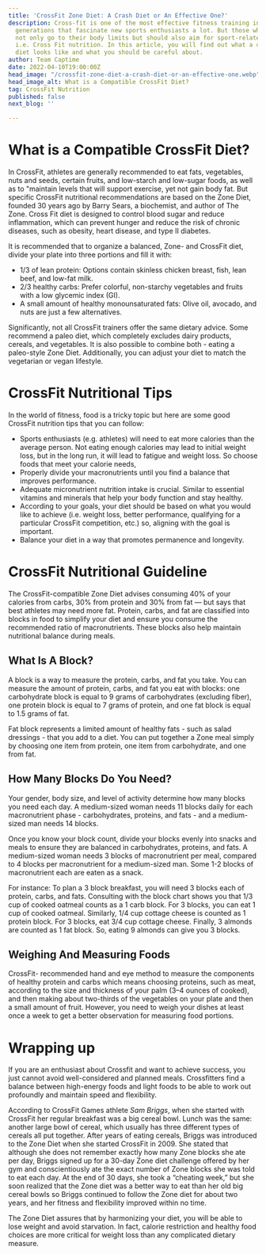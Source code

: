 ```yaml
---
title: 'CrossFit Zone Diet: A Crash Diet or An Effective One?'
description: Cross-fit is one of the most effective fitness training in the last few
  generations that fascinate new sports enthusiasts a lot. But those who do Crossfit
  not only go to their body limits but should also aim for sport-related nutrition
  i.e. Cross Fit nutrition. In this article, you will find out what a compatible Crossfit
  diet looks like and what you should be careful about.
author: Team Captime
date: 2022-04-10T19:00:00Z
head_image: "/crossfit-zone-diet-a-crash-diet-or-an-effective-one.webp"
head_image_alt: What is a Compatible CrossFit Diet?
tag: CrossFit Nutrition
published: false
next_blog: ''

---
```

# **What is a Compatible CrossFit Diet?**

In CrossFit, athletes are generally recommended to eat fats, vegetables, nuts and seeds, certain fruits, and low-starch and low-sugar foods, as well as to "maintain levels that will support exercise, yet not gain body fat. But specific CrossFit nutritional recommendations are based on the Zone Diet, founded 30 years ago by Barry Sears, a biochemist, and author of The Zone. Cross Fit diet is designed to control blood sugar and reduce inflammation, which can prevent hunger and reduce the risk of chronic diseases, such as obesity, heart disease, and type II diabetes.

It is recommended that to organize a balanced, Zone- and CrossFit diet, divide your plate into three portions and fill it with:

* 1/3 of lean protein: Options contain skinless chicken breast, fish, lean beef, and low-fat milk.
* 2/3 healthy carbs: Prefer colorful, non-starchy vegetables and fruits with a low glycemic index (GI).
* A small amount of healthy monounsaturated fats: Olive oil, avocado, and nuts are just a few alternatives.

Significantly, not all CrossFit trainers offer the same dietary advice. Some recommend a paleo diet, which completely excludes dairy products, cereals, and vegetables. It is also possible to combine both - eating a paleo-style Zone Diet. Additionally, you can adjust your diet to match the vegetarian or vegan lifestyle.

# **CrossFit Nutritional Tips**

In the world of fitness, food is a tricky topic but here are some good CrossFit nutrition tips that you can follow:

* Sports enthusiasts (e.g. athletes) will need to eat more calories than the average person. Not eating enough calories may lead to initial weight loss, but in the long run, it will lead to fatigue and weight loss. So choose foods that meet your calorie needs,
* Properly divide your macronutrients until you find a balance that improves performance.
* Adequate micronutrient nutrition intake is crucial. Similar to essential vitamins and minerals that help your body function and stay healthy.
* According to your goals, your diet should be based on what you would like to achieve (i.e. weight loss, better performance, qualifying for a particular CrossFit competition, etc.) so, aligning with the goal is important.
* Balance your diet in a way that promotes permanence and longevity.

# **CrossFit Nutritional Guideline**

The CrossFit-compatible Zone Diet advises consuming 40% of your calories from carbs, 30% from protein and 30% from fat — but says that best athletes may need more fat. Protein, carbs, and fat are classified into blocks in food to simplify your diet and ensure you consume the recommended ratio of macronutrients. These blocks also help maintain nutritional balance during meals.

## **What Is A Block?**

A block is a way to measure the protein, carbs, and fat you take. You can measure the amount of protein, carbs, and fat you eat with blocks: one carbohydrate block is equal to 9 grams of carbohydrates (excluding fiber), one protein block is equal to 7 grams of protein, and one fat block is equal to 1.5 grams of fat.

Fat block represents a limited amount of healthy fats - such as salad dressings - that you add to a diet. You can put together a Zone meal simply by choosing one item from protein, one item from carbohydrate, and one from fat.

## **How Many Blocks Do You Need?**

Your gender, body size, and level of activity determine how many blocks you need each day. A medium-sized woman needs 11 blocks daily for each macronutrient phase - carbohydrates, proteins, and fats - and a medium-sized man needs 14 blocks.

Once you know your block count, divide your blocks evenly into snacks and meals to ensure they are balanced in carbohydrates, proteins, and fats. A medium-sized woman needs 3 blocks of macronutrient per meal, compared to 4 blocks per macronutrient for a medium-sized man. Some 1-2 blocks of macronutrient each are eaten as a snack.

For instance: To plan a 3 block breakfast, you will need 3 blocks each of protein, carbs, and fats. Consulting with the block chart shows you that 1/3 cup of cooked oatmeal counts as a 1 carb block. For 3 blocks, you can eat 1 cup of cooked oatmeal. Similarly, 1/4 cup cottage cheese is counted as 1 protein block. For 3 blocks, eat 3/4 cup cottage cheese. Finally, 3 almonds are counted as 1 fat block. So, eating 9 almonds can give you 3 blocks.

## **Weighing And Measuring Foods**

CrossFit- recommended hand and eye method to measure the components of healthy protein and carbs which means choosing proteins, such as meat, according to the size and thickness of your palm (3–4 ounces of cooked), and then making about two-thirds of the vegetables on your plate and then a small amount of fruit. However, you need to weigh your dishes at least once a week to get a better observation for measuring food portions.

# **Wrapping up**

If you are an enthusiast about Crossfit and want to achieve success, you just cannot avoid well-considered and planned meals. Crossfitters find a balance between high-energy foods and light foods to be able to work out profoundly and maintain speed and flexibility.

According to CrossFit Games athlete _Sam Briggs_, when she started with CrossFit her regular breakfast was a big cereal bowl. Lunch was the same: another large bowl of cereal, which usually has three different types of cereals all put together. After years of eating cereals, Briggs was introduced to the Zone Diet when she started CrossFit in 2009. She stated that although she does not remember exactly how many Zone blocks she ate per day, Briggs signed up for a 30-day Zone diet challenge offered by her gym and conscientiously ate the exact number of Zone blocks she was told to eat each day. At the end of 30 days, she took a “cheating week,” but she soon realized that the Zone diet was a better way to eat than her old big cereal bowls so Briggs continued to follow the Zone diet for about two years, and her fitness and flexibility improved within no time.

The Zone Diet assures that by harmonizing your diet, you will be able to lose weight and avoid starvation. In fact, calorie restriction and healthy food choices are more critical for weight loss than any complicated dietary measure.